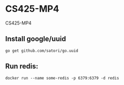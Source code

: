 # CS425-MP4

CS425-MP4

## Install google/uuid

	go get github.com/satori/go.uuid

## Run redis:

	docker run --name some-redis -p 6379:6379 -d redis
